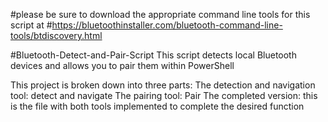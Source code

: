 #please be sure to download the appropriate command line tools for this script at 
#https://bluetoothinstaller.com/bluetooth-command-line-tools/btdiscovery.html 

#Bluetooth-Detect-and-Pair-Script
This script detects local Bluetooth devices and allows you to pair them within PowerShell


This project is broken down into three parts: 
  The detection and navigation tool: detect and navigate
  The pairing tool: Pair
  The completed version: this is the file with both tools implemented to complete the desired function
